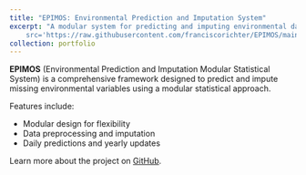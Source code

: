 ```yaml
---
title: "EPIMOS: Environmental Prediction and Imputation System"
excerpt: "A modular system for predicting and imputing environmental data<br /><img
    src='https://raw.githubusercontent.com/franciscorichter/EPIMOS/main/logo.png' style='width: 300px; height: 300px;'>"
collection: portfolio
---
```


**EPIMOS** (Environmental Prediction and Imputation Modular Statistical System) is a comprehensive framework designed to
predict and impute missing environmental variables using a modular statistical approach.

Features include:
- Modular design for flexibility
- Data preprocessing and imputation
- Daily predictions and yearly updates

Learn more about the project on [GitHub](https://github.com/franciscorichter/EPIMOS).